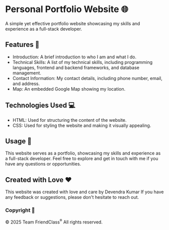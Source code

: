 # Personal Portfolio Website 🌐

A simple yet effective portfolio website showcasing my skills and experience as a full-stack developer.

## Features 🎨

- Introduction: A brief introduction to who I am and what I do.
- Technical Skills: A list of my technical skills, including programming languages, frontend and backend frameworks, and database management.
- Contact Information: My contact details, including phone number, email, and address.
- Map: An embedded Google Map showing my location.

## Technologies Used 💻

- HTML: Used for structuring the content of the website.
- CSS: Used for styling the website and making it visually appealing.

## Usage 📄

This website serves as a portfolio, showcasing my skills and experience as a full-stack developer. Feel free to explore and get in touch with me if you have any questions or opportunities.

## Created with Love ❤

This website was created with love and care by  Devendra Kumar If you have any feedback or suggestions, please don't hesitate to reach out.

### Copyright 📝

&copy; 2025 Team FriendClass<sup>&reg;</sup> All rights reserved.
